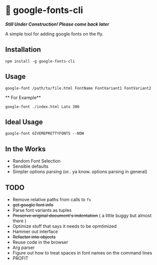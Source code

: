 # :construction: google-fonts-cli
**_Still Under Construction! Please come back later_**

A simple tool for adding google fonts on the fly.

## Installation
```
npm install -g google-fonts-cli
```

## Usage

```
google-font /path/to/file.html FontName FontVariant1 FontVariant2
```

** For Example**
```
google-font ./index.html Lato 300
```

## Ideal Usage
```
google-font GIVEMEPRETTYFONTS --NOW
```

## In the Works
* Random Font Selection
* Sensible defaults
* Simpler options parsing (or.. ya know. options parsing in general)

## TODO
* Remove relative paths from calls to `fs`
* ~~get google font info~~
* Parse font variants as tuples
* ~~Preserve original document's indentation~~ ( a little buggy but almost there )
* Optimize stuff that says it needs to be opmtimized
* Hammer out interface
* ~~Refactor into objects~~
* Reuse code in the browser
* Arg parser
* Figure out how to treat spaces in font names on the command lines
* PROFIT